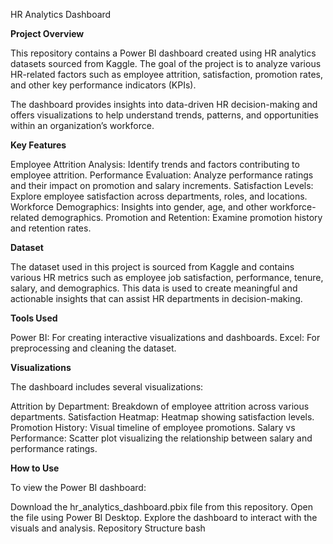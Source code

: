 HR Analytics Dashboard


**Project Overview**

This repository contains a Power BI dashboard created using HR analytics datasets sourced from Kaggle. The goal of the project is to analyze various HR-related factors such as employee attrition, satisfaction, promotion rates, and other key performance indicators (KPIs).

The dashboard provides insights into data-driven HR decision-making and offers visualizations to help understand trends, patterns, and opportunities within an organization’s workforce.

**Key Features**

Employee Attrition Analysis: Identify trends and factors contributing to employee attrition. Performance Evaluation: Analyze performance ratings and their impact on promotion and salary increments. Satisfaction Levels: Explore employee satisfaction across departments, roles, and locations. Workforce Demographics: Insights into gender, age, and other workforce-related demographics. Promotion and Retention: Examine promotion history and retention rates.

**Dataset**

The dataset used in this project is sourced from Kaggle and contains various HR metrics such as employee job satisfaction, performance, tenure, salary, and demographics. This data is used to create meaningful and actionable insights that can assist HR departments in decision-making.

**Tools Used**

Power BI: For creating interactive visualizations and dashboards. Excel: For preprocessing and cleaning the dataset.

**Visualizations**

The dashboard includes several visualizations:

Attrition by Department: Breakdown of employee attrition across various departments. Satisfaction Heatmap: Heatmap showing satisfaction levels. Promotion History: Visual timeline of employee promotions. Salary vs Performance: Scatter plot visualizing the relationship between salary and performance ratings.

**How to Use**

To view the Power BI dashboard:

Download the hr_analytics_dashboard.pbix file from this repository. Open the file using Power BI Desktop. Explore the dashboard to interact with the visuals and analysis. Repository Structure bash

